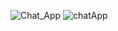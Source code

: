 ![Chat_App](https://github.com/SHIVAMS107/Chat_App/assets/132294063/92d4bf8d-cad2-48f3-929e-a23e0c08b703)
![chatApp](https://github.com/SHIVAMS107/Chat_App/assets/132294063/3530fa3a-ae2c-4840-894e-ccd86ba83908)
